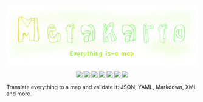 <p align="center">
<img src="resources/logo.svg">
</p>
<p align="center">
    <a href="https://kotlinlang.org/">
        <img src="https://img.shields.io/badge/Kotlin-7F52FF?style=flat&logo=Kotlin&logoColor=white">
    </a>   
    <a href="https://conventionalcommits.org">
        <img src="https://img.shields.io/badge/Conventional%20Commits-1.0.0-%23FE5196?logo=conventionalcommits">
    </a>
    <a href="https://github.com/FreshMag/metakarto/actions">
        <img src="https://github.com/FreshMag/metakarto/actions/workflows/dispatcher.yml/badge.svg">
    </a>
    <a href="">
        <img src="https://img.shields.io/maven-central/v/io.github.freshmag/metakarto" />
    </a>
    <a href="">
        <img src="https://img.shields.io/npm/v/metakarto" />
    </a>
    <a href="https://ktlint.github.io/">
        <img src="https://img.shields.io/badge/code%20style-%E2%9D%A4-FF4081.svg" />
    </a>
    <a href="">
        <img src="https://img.shields.io/github/repo-size/FreshMag/metakarto" />
    </a>
</p>


Translate everything to a map and validate it: JSON, YAML, Markdown, XML and more.
